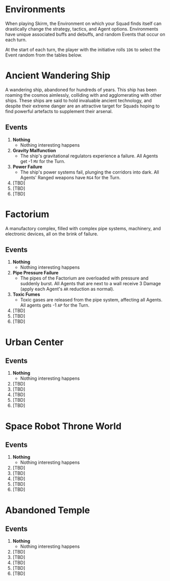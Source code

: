 # Environments

When playing Skirm, the Environment on which your Squad finds itself can drastically change the strategy, tactics, and Agent options. Environments have unique associated buffs and debuffs, and random Events that occur on each turn.

At the start of each turn, the player with the initiative rolls `1D6` to select the Event random from the tables below.

# Ancient Wandering Ship

A wandering ship, abandoned for hundreds of years. This ship has been roaming the cosmos aimlessly, colliding with and agglomerating with other ships. These ships are said to hold invaluable ancient technology, and despite their extreme danger are an attractive target for Squads hoping to find powerful artefacts to supplement their arsenal.

## Events

1. **Nothing**
    - Nothing interesting happens
1. **Gravity Malfunction**
    - The ship's gravitational regulators experience a failure.
    All Agents get -1 `MV` for the Turn.
1. **Power Failure**
    - The ship's power systems fail, plunging the corridors into dark.
    All Agents' Ranged weapons have `RG4` for the Turn.
1. [TBD]
1. [TBD]
1. [TBD]

# Factorium

A manufactory complex, filled with complex pipe systems, machinery, and electronic devices, all on the brink of failure.

## Events

1. **Nothing**
    - Nothing interesting happens
1. **Pipe Pressure Failure**
    - The pipes of the Factorium are overloaded with pressure and suddenly burst.
    All Agents that are next to a wall receive 3 Damage (apply each Agent's `AR` reduction as normal).
1. **Toxic Fumes**
    - Toxic gases are released from the pipe system, affecting all Agents.
    All agents gets -1 `AP` for the Turn.
1. [TBD]
1. [TBD]
1. [TBD]

# Urban Center

## Events

1. **Nothing**
    - Nothing interesting happens
1. [TBD]
1. [TBD]
1. [TBD]
1. [TBD]
1. [TBD]

# Space Robot Throne World

## Events

1. **Nothing**
    - Nothing interesting happens
1. [TBD]
1. [TBD]
1. [TBD]
1. [TBD]
1. [TBD]

# Abandoned Temple

## Events

1. **Nothing**
    - Nothing interesting happens
1. [TBD]
1. [TBD]
1. [TBD]
1. [TBD]
1. [TBD]